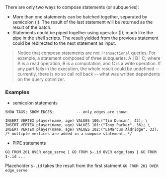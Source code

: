 There are only two ways to compose statements (or subqueries):
* More than one statements can be batched together, separated by semicolon (;). The result of the last statement will be returned as the result of the batch.
* Statements could be piped together using operator (|), much like the pipe in the shell scripts. The result yielded from the previous statement could be redirected to the next statement as input.

> Notice that compose statements are not `Transactional` queries. 
> For example, a statement composed of three subqueries: A | B | C, where A is a read operation, B is a computation, and C is a write operation.
> If any part fails in the execution, the whole result could be undefined -- currently, there is no so call roll back -- what was written dependents on the query optimizer.

### Examples

* semicolon statements

```
SHOW TAGS; SHOW EDGES;          -- only edges are shown

INSERT VERTEX player(name, age) VALUES 100:("Tim Duncan", 42); \ 
INSERT VERTEX player(name, age) VALUES 101:("Tony Parker", 36); \
INSERT VERTEX player(name, age) VALUES 102:("LaMarcus Aldridge", 33);  /* multiple vertices are added in a compose statement. */

```

* PIPE statements

```
GO FROM 201 OVER edge_serve | GO FROM $-.id OVER edge_fans | GO FROM $-.id ...
```

Placeholder `$-.id` takes the result from the first statment `GO FROM 201 OVER edge_serve`
